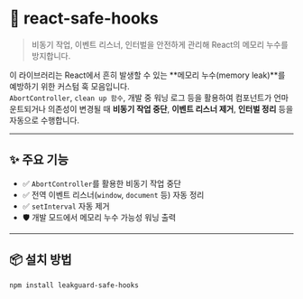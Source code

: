 # 🧹 react-safe-hooks

> 비동기 작업, 이벤트 리스너, 인터벌을 안전하게 관리해 React의 메모리 누수를 방지합니다.

이 라이브러리는 React에서 흔히 발생할 수 있는 **메모리 누수(memory leak)**를 예방하기 위한 커스텀 훅 모음입니다.  
`AbortController`, `clean up 함수`, 개발 중 워닝 로그 등을 활용하여 컴포넌트가 언마운트되거나 의존성이 변경될 때 **비동기 작업 중단**, **이벤트 리스너 제거**, **인터벌 정리** 등을 자동으로 수행합니다.

---

## ✨ 주요 기능

- ✅ `AbortController`를 활용한 비동기 작업 중단
- ✅ 전역 이벤트 리스너(`window`, `document` 등) 자동 정리
- ✅ `setInterval` 자동 제거
- 🛡️ 개발 모드에서 메모리 누수 가능성 워닝 출력

---

## 📦 설치 방법

```bash
npm install leakguard-safe-hooks
```
